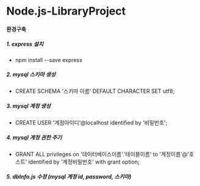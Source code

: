 # Node.js-LibraryProject

#### 환경구축

##### 1. express 설치
- npm install --save express

##### 2. mysql 스키마 생성
- CREATE SCHEMA '스키마 이름' DEFAULT CHARACTER SET utf8;

##### 3. mysql 계정 생성
- CREATE USER '계정아이디'@localhost identified by '비밀번호';

##### 4. mysql 계정 권한 주기
- GRANT ALL privileges on '데이터베이스이름'.'테이블이름' to '계정이름'@'호스트' identified by '계정비밀번호' with grant option;

##### 5. dbInfo.js 수정 (mysql 계정 id, password, 스키마)
